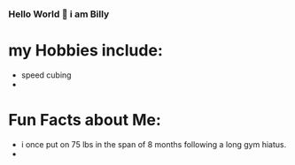 ### Hello World 👋 i am Billy



# my Hobbies include:
- speed cubing
- 
# Fun Facts about Me:
- i once put on 75 lbs in the span of 8 months following a long gym hiatus.
- 
<!--
**13illydakid/13illydakid** is a ✨ _special_ ✨ repository because its `README.md` (this file) appears on your GitHub profile.

Here are some ideas to get you started:

- 🔭 I’m currently working on ...
- 🌱 I’m currently learning ...
- 👯 I’m looking to collaborate on ...
- 🤔 I’m looking for help with ...
- 💬 Ask me about ...
- 📫 How to reach me: ...
- 😄 Pronouns: ...
- ⚡ Fun fact: ...
-->
